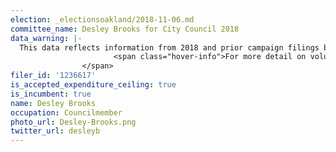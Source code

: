 ```yaml
---
election: _electionsoakland/2018-11-06.md
committee_name: Desley Brooks for City Council 2018
data_warning: |-
  This data reflects information from 2018 and prior campaign filings because the candidate is using the same campaign account for multiple elections. Therefore contribution and experditure calculations may include money raised for or spent on prior elections. <span class="hover-info-container"><img src="/assets/images/icon_more_info.png" alt="Question mark in a circle">
                       <span class="hover-info">For more detail on voluntary spending limits, see the <a href="/faq/">FAQ article</a>.</span>
                </span>
filer_id: '1236617'
is_accepted_expenditure_ceiling: true
is_incumbent: true
name: Desley Brooks
occupation: Councilmember
photo_url: Desley-Brooks.png
twitter_url: desleyb
---
```

